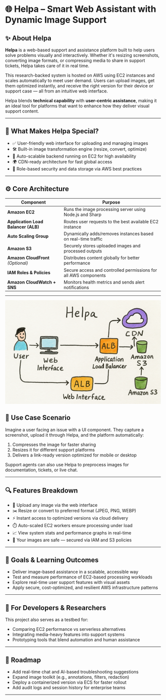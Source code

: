 # 🌐 Helpa – Smart Web Assistant with Dynamic Image Support

## ✨ About Helpa

**Helpa** is a web-based support and assistance platform built to help users solve problems visually and interactively. Whether it's resizing screenshots, converting image formats, or compressing media to share in support tickets, Helpa takes care of it in real time.

This research-backed system is hosted on AWS using EC2 instances and scales automatically to meet user demand. Users can upload images, get them optimized instantly, and receive the right version for their device or support case — all from an intuitive web interface.

Helpa blends **technical capability** with **user-centric assistance**, making it an ideal tool for platforms that want to enhance how they deliver visual support content.

---

## 🧠 What Makes Helpa Special?

- ✅ User-friendly web interface for uploading and managing images
- 🛠️ Built-in image transformation engine (resize, convert, optimize)
- 🚀 Auto-scalable backend running on EC2 for high availability
- 🌍 CDN-ready architecture for fast global access
- 🔐 Role-based security and data storage via AWS best practices

---

## ⚙️ Core Architecture

| Component                | Purpose                                                             |
|--------------------------|----------------------------------------------------------------------|
| **Amazon EC2**           | Runs the image processing server using Node.js and Sharp            |
| **Application Load Balancer (ALB)** | Routes user requests to the best available EC2 instance     |
| **Auto Scaling Group**   | Dynamically adds/removes instances based on real-time traffic       |
| **Amazon S3**            | Securely stores uploaded images and processed outputs               |
| **Amazon CloudFront** *(Optional)* | Distributes content globally for better performance          |
| **IAM Roles & Policies** | Secure access and controlled permissions for all AWS components     |
| **Amazon CloudWatch + SNS** | Monitors health metrics and sends alert notifications           |

---
![alt text](helpa.png)

## 🧭 Use Case Scenario

Imagine a user facing an issue with a UI component. They capture a screenshot, upload it through Helpa, and the platform automatically:

1. Compresses the image for faster sharing  
2. Resizes it for different support platforms  
3. Delivers a link-ready version optimized for mobile or desktop

Support agents can also use Helpa to preprocess images for documentation, tickets, or live chat.

---

## 🔍 Features Breakdown

- 📂 Upload any image via the web interface
- ✂️ Resize or convert to preferred format (JPEG, PNG, WEBP)
- ⚡ Instant access to optimized versions via cloud delivery
- ⏱️ Auto-scaled EC2 workers ensure processing under load
- 📈 View system stats and performance graphs in real-time
- 🔐 Your images are safe — secured via IAM and S3 policies

---

## 🎯 Goals & Learning Outcomes

- Deliver image-based assistance in a scalable, accessible way
- Test and measure performance of EC2-based processing workloads
- Explore real-time user support features with visual assets
- Apply secure, cost-optimized, and resilient AWS infrastructure patterns

---

## 🔧 For Developers & Researchers

This project also serves as a testbed for:
- Comparing EC2 performance vs serverless alternatives
- Integrating media-heavy features into support systems
- Prototyping tools that blend automation and human assistance

---

## 📌 Roadmap

- Add real-time chat and AI-based troubleshooting suggestions
- Expand image toolkit (e.g., annotations, filters, redaction)
- Deploy a containerized version via ECS for faster rollout
- Add audit logs and session history for enterprise teams

---


